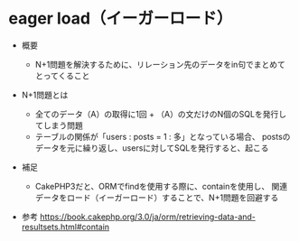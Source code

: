 # eager load（イーガーロード）

- 概要
  - N+1問題を解決するために、リレーション先のデータをin句でまとめてとってくること

- N+1問題とは
  - 全てのデータ（A）の取得に1回 + （A）の文だけのN個のSQLを発行してしまう問題
  - テーブルの関係が「users : posts = 1 : 多」となっている場合、
    postsのデータを元に繰り返し、usersに対してSQLを発行すると、起こる

- 補足
  - CakePHP3だと、ORMでfindを使用する際に、containを使用し、
    関連データをロード（イーガーロード）することで、N+1問題を回避する

- 参考
  https://book.cakephp.org/3.0/ja/orm/retrieving-data-and-resultsets.html#contain